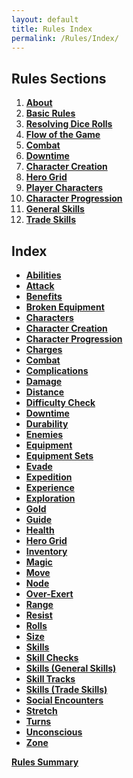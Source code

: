 ```yaml
---
layout: default
title: Rules Index
permalink: /Rules/Index/
---
```

## Rules Sections
1. **[About]({{site.baseurl}}/Rules/1/)**
2. **[Basic Rules]({{site.baseurl}}/Rules/2/)**
3. **[Resolving Dice Rolls]({{site.baseurl}}/Rules/3/#resolving-dice-rolls)**
4. **[Flow of the Game]({{site.baseurl}}/Rules/4/)**
5. **[Combat]({{site.baseurl}}/Rules/5/)**
6. **[Downtime]({{site.baseurl}}/Rules/6/)**
7. **[Character Creation]({{site.baseurl}}/Rules/7/)**
8. **[Hero Grid]({{site.baseurl}}/Rules/8/)**
9. **[Player Characters]({{site.baseurl}}/Rules/9/)**
10. **[Character Progression]({{site.baseurl}}/Rules/10/)**
11. **[General Skills]({{site.baseurl}}/Rules/11/)**
12. **[Trade Skills]({{site.baseurl}}/Rules/12/)**
## Index
- **[Abilities]({{site.baseurl}}/Rules/9/#abilities)**
- **[Attack]({{site.baseurl}}/Rules/5/#attacking)**
- **[Benefits]({{site.baseurl}}/Rules/0/)**
- **[Broken Equipment]({{site.baseurl}}/Rules/0/)**
- **[Characters]({{site.baseurl}}/Rules/9/)**
- **[Character Creation]({{site.baseurl}}/Rules/7/)**
- **[Character Progression]({{site.baseurl}}/Rules/10/)**
- **[Charges]({{site.baseurl}}/Rules/9/#abilities)**
- **[Combat]({{site.baseurl}}/Rules/5/)**
- **[Complications]({{site.baseurl}}/Rules/0/)**
- **[Damage]({{site.baseurl}}/Rules//#taking-damage)**
- **[Distance]({{site.baseurl}}/Rules/5/#zoned-combat)**
- **[Difficulty Check]({{site.baseurl}}/Rules/3/#resolving-dice-rolls)**
- **[Downtime]({{site.baseurl}}/Rules/6/)**
- **[Durability]({{site.baseurl}}/Rules/9/#equipment)**
- **[Enemies]({{site.baseurl}}/Rules/5/#enemy-turn)**
- **[Equipment ]({{site.baseurl}}/Rules/9/#equipment)**
- **[Equipment Sets]({{site.baseurl}}/Rules/7/#equipment-sets)**
- **[Evade]({{site.baseurl}}/Rules/9/#skills)**
- **[Expedition]({{site.baseurl}}/Rules/4/)**
- **[Experience]({{site.baseurl}}/Rules/10/#gaining-experience)**
- **[Exploration]({{site.baseurl}}/Rules/4/)**
- **[Gold]({{site.baseurl}}/Rules/10/#managing-equipment)**
- **[Guide]({{site.baseurl}}/Rules/2/)**
- **[Health]({{site.baseurl}}/Rules/9/#player-characters)**
- **[Hero Grid]({{site.baseurl}}/Rules/8/)**
- **[Inventory]({{site.baseurl}}/Rules/10/#managing-equipment)**
- **[Magic]({{site.baseurl}}/Rules/9/#player-characters)**
- **[Move]({{site.baseurl}}/Rules/5/#zoned-combat)**
- **[Node]({{site.baseurl}}/Rules/8/)**
- **[Over-Exert]({{site.baseurl}}/Rules/3/#resolving-dice-rolls)**
- **[Range]({{site.baseurl}}/Rules/5/#zoned-combat)**
- **[Resist]({{site.baseurl}}/Rules/9/#skills)**
- **[Rolls]({{site.baseurl}}/Rules/3/#resolving-dice-rolls)**
- **[Size]({{site.baseurl}}/Rules/7/#size)**
- **[Skills]({{site.baseurl}}/Rules/9/#skills)**
- **[Skill Checks]({{site.baseurl}}/Rules/3/#resolving-dice-rolls)**
- **[Skills (General Skills)]({{site.baseurl}}/Rules/11/)**
- **[Skill Tracks]({{site.baseurl}}/Rules/9/#skills)**
- **[Skills (Trade Skills)]({{site.baseurl}}/Rules/12/)**
- **[Social Encounters]({{site.baseurl}}/Rules/4/)**
- **[Stretch]({{site.baseurl}}/Rules/3/#resolving-dice-rolls)**
- **[Turns]({{site.baseurl}}/Rules/5/#turn-order)**
- **[Unconscious]({{site.baseurl}}/Rules/0/)**
- **[Zone]({{site.baseurl}}/Rules/5/#zoned-combat)**

**[Rules Summary]({{site.baseurl}}/Rules/Summary/)** 













